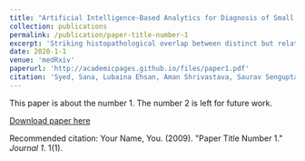 ```yaml
---
title: "Artificial Intelligence-Based Analytics for Diagnosis of Small Bowel Enteropathies and Black Box Feature Detection"
collection: publications
permalink: /publication/paper-title-number-1
excerpt: 'Striking histopathological overlap between distinct but related conditions poses a significant disease diagnostic challenge. There is a major clinical need to develop computational methods enabling clinicians to translate heterogeneous biomedical images into accurate and quantitative diagnostics. This need is particularly salient with small bowel enteropathies; Environmental Enteropathy (EE) and Celiac Disease (CD). We built upon our preliminary analysis by developing an artificial intelligence (AI)-based image analysis platform utilizing deep learning convolutional neural networks (CNNs) for these enteropathies.'
date: 2020-1-1
venue: 'medRxiv'
paperurl: 'http://academicpages.github.io/files/paper1.pdf'
citation: 'Syed, Sana, Lubaina Ehsan, Aman Shrivastava, Saurav Sengupta, Marium Khan, Kamran Kowsari, Shan Guleria et al. "Artificial Intelligence-Based Analytics for Diagnosis of Small Bowel Enteropathies and Black Box Feature Detection." medRxiv (2020).'
---
```

This paper is about the number 1. The number 2 is left for future work.

[Download paper here](http://academicpages.github.io/files/paper1.pdf)

Recommended citation: Your Name, You. (2009). "Paper Title Number 1." <i>Journal 1</i>. 1(1).